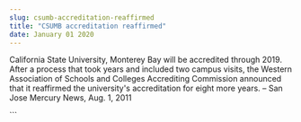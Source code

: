 ```yaml
---
slug: csumb-accreditation-reaffirmed
title: "CSUMB accreditation reaffirmed"
date: January 01 2020
---
```


 
<p>
  California State University, Monterey Bay will be accredited through 2019.
  After a process that took years and included two campus visits, the Western
  Association of Schools and Colleges Accrediting Commission announced that it
  reaffirmed the university's accreditation for eight more years. – San Jose
  Mercury News, Aug. 1, 2011
</p>
```
